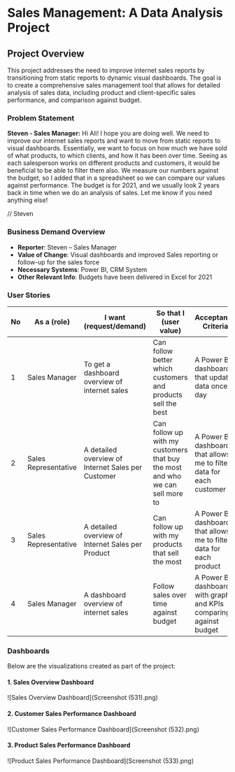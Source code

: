 # Sales Management: A Data Analysis Project

## Project Overview
This project addresses the need to improve internet sales reports by transitioning from static reports to dynamic visual dashboards. The goal is to create a comprehensive sales management tool that allows for detailed analysis of sales data, including product and client-specific sales performance, and comparison against budget.

### Problem Statement
**Steven - Sales Manager:**
Hi Ali!
I hope you are doing well. We need to improve our internet sales reports and want to move from static reports to visual dashboards.
Essentially, we want to focus on how much we have sold of what products, to which clients, and how it has been over time.
Seeing as each salesperson works on different products and customers, it would be beneficial to be able to filter them also.
We measure our numbers against the budget, so I added that in a spreadsheet so we can compare our values against performance.
The budget is for 2021, and we usually look 2 years back in time when we do an analysis of sales.
Let me know if you need anything else!

// Steven


### Business Demand Overview
- **Reporter**: Steven – Sales Manager
- **Value of Change**: Visual dashboards and improved Sales reporting or follow-up for the sales force
- **Necessary Systems**: Power BI, CRM System
- **Other Relevant Info**: Budgets have been delivered in Excel for 2021

### User Stories

| No | As a (role)           | I want (request/demand)                                | So that I (user value)                                                    | Acceptance Criteria                                                             |
|----|-----------------------|-------------------------------------------------------|---------------------------------------------------------------------------|---------------------------------------------------------------------------------|
| 1  | Sales Manager          | To get a dashboard overview of internet sales         | Can follow better which customers and products sell the best              | A Power BI dashboard that updates data once a day                              |
| 2  | Sales Representative   | A detailed overview of Internet Sales per Customer    | Can follow up with my customers that buy the most and who we can sell more to | A Power BI dashboard that allows me to filter data for each customer            |
| 3  | Sales Representative   | A detailed overview of Internet Sales per Product     | Can follow up with my products that sell the most                         | A Power BI dashboard that allows me to filter data for each product             |
| 4  | Sales Manager          | A dashboard overview of internet sales                | Follow sales over time against budget                                     | A Power BI dashboard with graphs and KPIs comparing against budget              |

### Dashboards
Below are the visualizations created as part of the project:

#### 1. Sales Overview Dashboard
![Sales Overview Dashboard](Screenshot (531).png)

#### 2. Customer Sales Performance Dashboard
![Customer Sales Performance Dashboard](Screenshot (532).png)

#### 3. Product Sales Performance Dashboard
![Product Sales Performance Dashboard](Screenshot (533).png)
